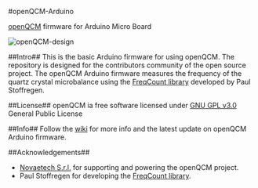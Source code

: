 #openQCM-Arduino


[openQCM](http://openqcm.com/) firmware for Arduino Micro Board 

![openQCM-design](https://dl.dropboxusercontent.com/u/51833595/openQCM-hw.jpg)

##Intro##
This is the basic Arduino firmware for using openQCM. The repository is designed for the contributors community of the open source project. The openQCM Arduino firmware measures the frequency of the quartz crystal microbalance using the [FreqCount library](https://github.com/PaulStoffregen/FreqCount) developed by Paul Stoffregen. 

##License##
openQCM ia free software licensed under [GNU GPL v3.0](http://www.gnu.org/licenses/gpl-3.0.txt) General Public License

##Info##
Follow the [wiki](https://github.com/marcomauro/openQCM-Arduino/wiki) for more info and the latest update on openQCM Arduino firmware.

##Acknowledgements##
- [Novaetech S.r.l.](http://www.novaetech.it/en/) for supporting and powering the openQCM project. 
- Paul Stoffregen for developing the [FreqCount library](https://github.com/PaulStoffregen/FreqCount).
